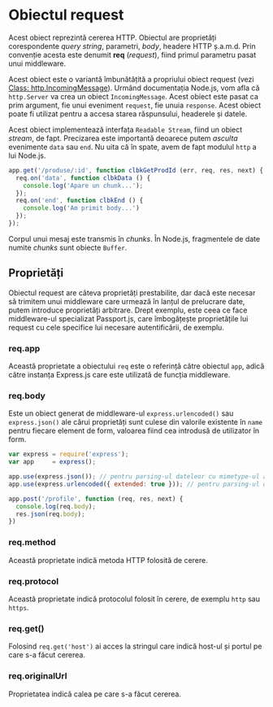 # Obiectul request

Acest obiect reprezintă cererea HTTP. Obiectul are proprietăți corespondente *query string*, parametri, *body*, headere HTTP ș.a.m.d. Prin convenție acesta este denumit **req** (*request*), fiind primul parametru pasat unui middleware.

Acest obiect este o variantă îmbunătățită a propriului obiect request (vezi [Class: http.IncomingMessage](https://nodejs.org/api/http.html#http_class_http_incomingmessage)). Urmând documentația Node.js, vom afla că `http.Server` va crea un obiect `IncomingMessage`. Acest obiect este pasat ca prim argument, fie unui eveniment `request`, fie unuia `response`. Acest obiect poate fi utilizat pentru a accesa starea răspunsului, headerele și datele.

Acest obiect implementează interfața `Readable Stream`, fiind un obiect *stream*, de fapt. Precizarea este importantă deoarece putem *asculta* evenimente `data` sau `end`. Nu uita că în spate, avem de fapt modulul `http` a lui Node.js.

```javascript
app.get('/produse/:id', function clbkGetProdId (err, req, res, next) {
  req.on('data', function clbkData () {
    console.log('Apare un chunk...');
  });
  req.on('end', function clbkEnd () {
    console.log('Am primit body...')
  });
});
```

Corpul unui mesaj este transmis în *chunks*. În Node.js, fragmentele de date numite *chunks* sunt obiecte `Buffer`.

## Proprietăți

Obiectul request are câteva proprietăți prestabilite, dar dacă este necesar să trimitem unui middleware care urmează în lanțul de prelucrare date, putem introduce proprietăți arbitrare. Drept exemplu, este ceea ce face middleware-ul specializat Passport.js, care îmbogățește proprietățile lui request cu cele specifice lui necesare autentificării, de exemplu.

### req.app

Această proprietate a obiectului `req` este o referință către obiectul `app`, adică către instanța Express.js care este utilizată de funcția middleware.

### req.body

Este un obiect generat de middleware-ul `express.urlencoded()` sau `express.json()` ale cărui proprietăți sunt culese din valorile existente în `name` pentru fiecare element de form, valoarea fiind cea introdusă de utilizator în form.

```javascript
var express = require('express');
var app     = express();

app.use(express.json()); // pentru parsing-ul dateleor cu mimetype-ul application/json
app.use(express.urlencoded({ extended: true })); // pentru parsing-ul dateleor cu mimetype-ul application/x-www-form-urlencoded

app.post('/profile', function (req, res, next) {
  console.log(req.body);
  res.json(req.body);
})
```

### req.method

Această proprietate indică metoda HTTP folosită de cerere.

### req.protocol

Această proprietate indică protocolul folosit în cerere, de exemplu `http` sau `https`.

### req.get()

Folosind `req.get('host')` ai acces la stringul care indică host-ul și portul pe care s-a făcut cererea.

### req.originalUrl

Proprietatea indică calea pe care s-a făcut cererea.
